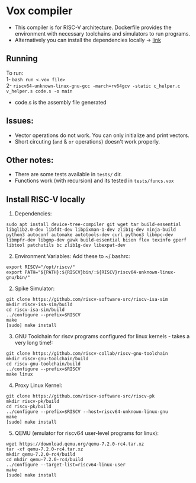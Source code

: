 # Vox compiler
- This compiler is for RISC-V architecture. Dockerfile provides the environment with necessary toolchains and simulators to run programs.
- Alternatively you can install the dependencies locally -> [link](#Install-RISC-V-locally)

## Running
To run:  
1- `bash run <.vox file>`  
2- `riscv64-unknown-linux-gnu-gcc -march=rv64gcv -static c_helper.c v_helper.s code.s -o main`  
  - code.s is the assembly file generated  

## Issues:
- Vector operations do not work. You can only initialize and print vectors.
- Short circuting (`and` & `or` operations) doesn't work properly.

## Other notes:
- There are some tests available in `tests/` dir.
- Functions work (with recursion) and its tested in `tests/funcs.vox`

## Install RISC-V locally
1. Dependencies:

`sudo apt install device-tree-compiler git wget tar build-essential libglib2.0-dev libfdt-dev libpixman-1-dev zlib1g-dev ninja-build python3 autoconf automake autotools-dev curl python3 libmpc-dev libmpfr-dev libgmp-dev gawk build-essential bison flex texinfo gperf libtool patchutils bc zlib1g-dev libexpat-dev`

2. Environment Variables:
Add these to ~/.bashrc:

`export RISCV="/opt/riscv/"`  
`export PATH="${PATH}:${RISCV}bin/:${RISCV}riscv64-unknown-linux-gnu/bin/"`  

2. Spike Simulator:

`git clone https://github.com/riscv-software-src/riscv-isa-sim`  
`mkdir riscv-isa-sim/build`  
`cd riscv-isa-sim/build`  
`../configure --prefix=$RISCV`  
`make`  
`[sudo] make install`  

3. GNU Toolchain for riscv programs configured for linux kernels - takes a very long time!:

`git clone https://github.com/riscv-collab/riscv-gnu-toolchain`  
`mkdir riscv-gnu-toolchain/build`  
`cd riscv-gnu-toolchain/build`  
`../configure --prefix=$RISCV`  
`make linux`  

4. Proxy Linux Kernel:

`git clone https://github.com/riscv-software-src/riscv-pk`  
`mkdir riscv-pk/build`  
`cd riscv-pk/build`  
`../configure --prefix=$RISCV --host=riscv64-unknown-linux-gnu`  
`make`  
`[sudo] make install`  

5. QEMU (emulator for riscv64 user-level programs for linux):

`wget https://download.qemu.org/qemu-7.2.0-rc4.tar.xz`  
`tar -xf qemu-7.2.0-rc4.tar.xz`  
`mkdir qemu-7.2.0-rc4/build`  
`cd mkdir qemu-7.2.0-rc4/build`  
`../configure --target-list=riscv64-linux-user`  
`make`  
`[sudo] make install`  


